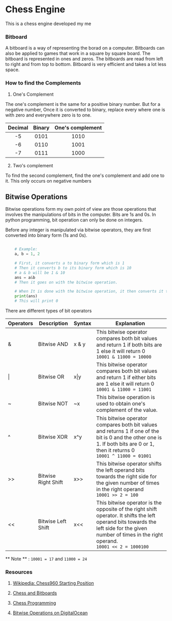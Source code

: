 # Chess Engine

This is a chess engine developed my me

### Bitboard

A bitboard is a way of representing the borad on a computer. Bitboards can also be applied to games that work in a square by square board. The bitboard is represented in ones and zeros. The bitboards are read from left to right and from top to bottom. Bitboard is very efficient and takes a lot less space. 

### How to find the Complements
1. One's Complement

The one's complement is the same for a positive binary number. But for a negative number, Once it is converted to binary, replace every where one is with zero and everywhere zero is to one.


|	Decimal | Binary | One's complement |
| :----:    | :-----:| :-------: |
|		-5  |   0101 |     1010 |
|		-6  |   0110 |     1001 |
|		-7  |   0111 |     1000 |

2. Two's complement

To find the second complement, find the one's complement and add one to it. This only occurs on negative numbers

## Bitwise Operations

Bitwise operations form my own point of view are those operations that involves the manipulations of bits in the computer. Bits are 1s and 0s. In python programming, bit operation can only be done on integers.

Before any integer is manipulated via bitwise operators, they are first converted into binary form (1s and 0s).

```python

	# Example:
	a, b = 1, 2

	# First, it converts a to binary form which is 1
	# Then it converts b to its binary form which is 10
	# a & b will be	1 & 10 
	ans = a&b
	# Then it goes on with the bitwise operation. 

	# When It is done with the bitwise operation, it then converts it to denary (base 10)
	print(ans)
	# This will print 0
```

There are different types of bit operators

| Operators | Description | Syntax | Explanation |
| --------- | ----------- | ------ | ----------- |
| & | Bitwise AND | x & y | This bitwise operator compares both bit values and return 1 if both bits are 1 else it will return 0 <br> `10001 & 11000 = 10000` |
| \| | Bitwise OR | x\|y | This bitwise operator compares both bit values and return 1 if either bits are 1 else it will return 0 <br> `10001 & 11000 = 11001` |
| ~ | Bitwise NOT | ~x | This bitwise operation is used to obtain one's complement of the value. <br> |
| ^ | Bitwise XOR | x^y | This bitwise operator compares both bit values and returns 1 if one of the bit is 0 and the other one is 1. If both bits are 0 or 1, then it returns 0 <br> `10001 ^ 11000 = 01001` |
| \>\> | Bitwise Right Shift | x\>\> | This bitwise operator shifts the left operand bits towards the right side for the given number of times in the right operand <br> `10001 >> 2 = 100` |
| << | Bitwise Left Shift | x<< | This bitwise operator is the opposite of the right shift operator. It shifts the left operand bits towards the left side for the given number of times in the right operand. <br> `10001 << 2 = 1000100` |

** Note ** : `10001 = 17` and `11000 = 24`
### Resources

1. [Wikipedia: Chess960 Starting Position](https://en.wikipedia.org/wiki/Fischer_random_chess)

2. [Chess and Bitboards](https://pages.cs.wisc.edu/~psilord/blog/data/chess-pages/index.html)

3. [Chess Programming](https://www.chessprogramming.org/General_Setwise_Operations)

4. [Bitwise Operations on DigitalOcean](https://www.digitalocean.com/community/tutorials/python-bitwise-operators)